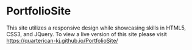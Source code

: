 # PortfolioSite
This site utilizes a responsive design while showcasing skills in HTML5, CSS3, and JQuery.
To view a live version of this site please visit https://quarterican-kj.github.io/PortfolioSite/

